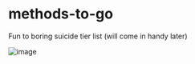 # methods-to-go
Fun to boring suicide tier list (will come in handy later)

![image](https://user-images.githubusercontent.com/71426002/213905796-ab2d6b0b-b3d0-4818-8389-221f75ab921f.png)
